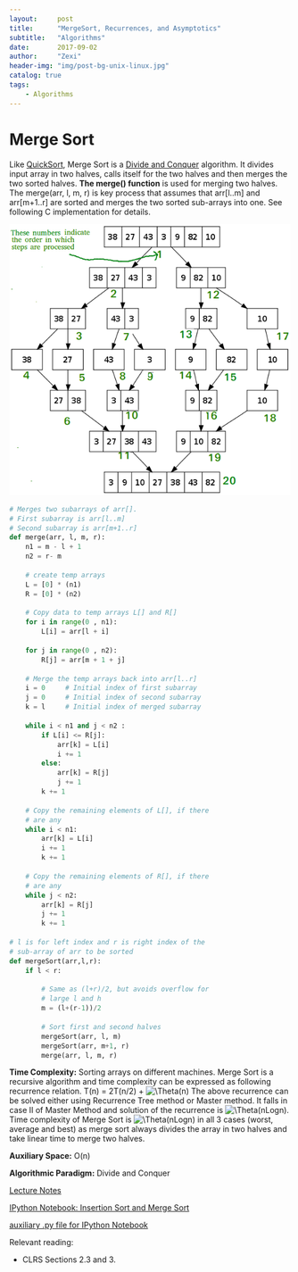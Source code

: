 ```yaml
---
layout:     post
title:      "MergeSort, Recurrences, and Asymptotics"
subtitle:   "Algorithms"
date:       2017-09-02
author:     "Zexi"
header-img: "img/post-bg-unix-linux.jpg"
catalog: true
tags:
    - Algorithms
---
```


# Merge Sort

Like [QuickSort](https://www.geeksforgeeks.org/quick-sort/), Merge Sort is a [Divide and Conquer](https://www.geeksforgeeks.org/divide-and-conquer-introduction/) algorithm. It divides input array in two halves, calls itself for the two halves and then merges the two sorted halves. **The merge() function** is used for merging two halves. The merge(arr, l, m, r) is key process that assumes that arr[l..m] and arr[m+1..r] are sorted and merges the two sorted sub-arrays into one. See following C implementation for details.

![avatar](2017-09-02-MergeSort-Recurrences-and-Asymptotics/1.png)

```python
# Merges two subarrays of arr[]. 
# First subarray is arr[l..m] 
# Second subarray is arr[m+1..r] 
def merge(arr, l, m, r): 
    n1 = m - l + 1
    n2 = r- m 
  
    # create temp arrays 
    L = [0] * (n1) 
    R = [0] * (n2) 
  
    # Copy data to temp arrays L[] and R[] 
    for i in range(0 , n1): 
        L[i] = arr[l + i] 
  
    for j in range(0 , n2): 
        R[j] = arr[m + 1 + j] 
  
    # Merge the temp arrays back into arr[l..r] 
    i = 0     # Initial index of first subarray 
    j = 0     # Initial index of second subarray 
    k = l     # Initial index of merged subarray 
  
    while i < n1 and j < n2 : 
        if L[i] <= R[j]: 
            arr[k] = L[i] 
            i += 1
        else: 
            arr[k] = R[j] 
            j += 1
        k += 1
  
    # Copy the remaining elements of L[], if there 
    # are any 
    while i < n1: 
        arr[k] = L[i] 
        i += 1
        k += 1
  
    # Copy the remaining elements of R[], if there 
    # are any 
    while j < n2: 
        arr[k] = R[j] 
        j += 1
        k += 1
  
# l is for left index and r is right index of the 
# sub-array of arr to be sorted 
def mergeSort(arr,l,r): 
    if l < r: 
  
        # Same as (l+r)/2, but avoids overflow for 
        # large l and h 
        m = (l+(r-1))/2
  
        # Sort first and second halves 
        mergeSort(arr, l, m) 
        mergeSort(arr, m+1, r) 
        merge(arr, l, m, r) 
```

**Time Complexity:** Sorting arrays on different machines. Merge Sort is a recursive algorithm and time complexity can be expressed as following recurrence relation.
T(n) = 2T(n/2) + ![\Theta(n)](https://www.geeksforgeeks.org/wp-content/ql-cache/quicklatex.com-13ebbf70ea41ddbd496e1f917a0a9f75_l3.svg)
The above recurrence can be solved either using Recurrence Tree method or Master method. It falls in case II of Master Method and solution of the recurrence is ![\Theta(nLogn)](https://www.geeksforgeeks.org/wp-content/ql-cache/quicklatex.com-9a23201324ac0d925d9337f1ff4ec68f_l3.svg).
Time complexity of Merge Sort is ![\Theta(nLogn)](https://www.geeksforgeeks.org/wp-content/ql-cache/quicklatex.com-9a23201324ac0d925d9337f1ff4ec68f_l3.svg) in all 3 cases (worst, average and best) as merge sort always divides the array in two halves and take linear time to merge two halves.

**Auxiliary Space:** O(n)

**Algorithmic Paradigm:** Divide and Conquer

[Lecture Notes](/blog/docs/algorithms/CS161Lecture01.pdf)

[IPython Notebook: Insertion Sort and Merge Sort](/blog/docs/algorithms/lecture2_sorting.html)

[auxiliary .py file for IPython Notebook](/blog/docs/algorithms/tryItABunch.py)

Relevant reading:

* CLRS Sections 2.3 and 3.